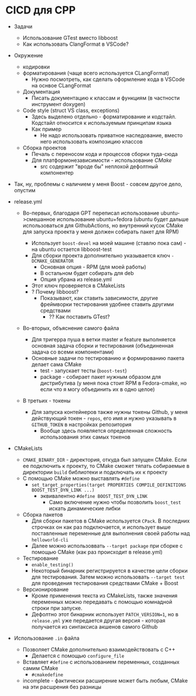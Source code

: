 # CICD для CPP

+ Задачи
    + Использование GTest вместо libboost
    + Как использовать ClangFormat в VSCode?



+ Окружение
    + кодировки
    + форматирования (чаще всего используется CLangFormat)
        + Нужно посмотреть, как сделать оформление кода в VSCode на оснвое CLangFormat
    + Документация 
        + Писать документацию к классам и функциям (в частности инструмент doxygen)
    + Code style (struct VS class, exceptions)
        + Здесь выделено отдельно - форматирование и кодстайл. Кодстайл относится к используемым принципам языка
        + Как пример
            + Не надо использовать приватное наследование, вместо него использовать композицию классов
    + Сборка проектов
        + Печаль с переносом кода и процессов сборки туда-сюда
        + Для платформонезависимости - использование *CMake*
            + src содержит "вроде бы" неплохой дефолтный компонентер

+ Так, ну, проблемы с наличием у меня Boost - совсем другое дело, опустим


+ release.yml
    + Во-первых, благодаря GPT переписал использование ubuntu->смешанное использование ubuntu+fedora (ubuntu будет дальше использоваться для GithubActions, но внутренний кусок CMake для запуска проекта у меня должен собирать пакет для RPM)
        + Использует `boost-devel` на моей машине (ставлю пока сам) - на ubuntu остается libboost-test
        + Для сборки проекта дополнительно указывается ключ `-DCMAKE_GENERATOR`
            + Основная опция - RPM (для моей работы)
            + В остальном будет собирать для deb
            + Опция убрана из release.yml
        + Этот ключ проверяется в CMakeLists
        + ? Почему libboost?
            + Показывают, как ставить зависимости, другие фреймворки тестирования удобнее ставить другими средствами
                + ?? Как поставить GTest?

    + Во-вторых, объяснение самого файла
        + Для тригерра пуша в ветки master и feature выполняется основная задача сборки и тестирования (объединенная задача со всеми компонентами)
        + Основные задачи по тестированию и формированию пакета делает сама CMake
            + test - запускает тесты (`boost-test`)
            + package - собирает пакет нужным образом для дистрибутива (у меня пока стоит RPM в Fedora-cmake, но если что я могу объединить их в одно целое)

    + В третьих - токены
        + Для запуска контейнеров также нужны токены Github, у меня действующий токен - `repos`, его имя и нужно указывать в `GITHUB_TOKEN` в настройках репозитория
            + Вообще здесь появляется определенная сложность использования этих самых токенов

+ CMakeLists
    + `CMAKE_BINARY_DIR` - директория, откуда был запущен CMake. Если ее подключить к проекту, то CMake сможет тяпать собираемые в директории `build` библиотеки и подключать их к проекту
    + С помощью CMake можно выставлять `#define`
        + `set_target_properties(target PROPERTIES COMPILE_DEFINITIONS BOOST_TEST_DYN_LINK ...)`
            + эквивалентно `#define BOOST_TEST_DYN_LINK`
                + Само включение нужно чтобы позволить `boost_test` искать динамические либки
    + Сборка пакетов
        + Для сборки пакетов в CMake используется `CPack`. В последних строчках он как раз подключается, и использует выше поставленные переменные для выполнения своей работы над `helloworld-cli`
        + Далее можно использоввать `--target package` при сборке с помощью CMake (как раз происходит в release.yml)
    + Тестирование
        + `enable_testing()`
        + Некоторый бинарник регистрируется в качестве цели сборки для тестирования. Затем можно использовать `--target test` для проведения тестирования средствами CMake + Boost
    + Версионирование
        + Кроме применения текста из CMakeLists, также значения переменных можно передавать с помощью комнадной строки при запуске. 
        + Дефолтно этот бинарник использует `PATCH_VERSION=1`, но в `release.yml` уже передается другая версия - которая получается из синтаксиса акшенов самого Github 
+ Использование `.in` файла
    + Позволяет CMake дополнительно взаимодействовать с C++
        + Делается с помощью `configure_file`
    + Вставляет `#define` с использованием переменных, созданных самим CMake
        + `#cmakedefine`
    + incomplete - фактически расширение может быть любым, CMake на эти расшрения без разницы